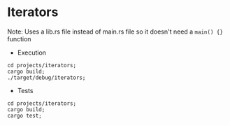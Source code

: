 # Iterators

Note: Uses a lib.rs file instead of main.rs file so it doesn't need a `main() {}` function

* Execution

```
cd projects/iterators;
cargo build;
./target/debug/iterators;
```

* Tests

```
cd projects/iterators;
cargo build;
cargo test;
```
